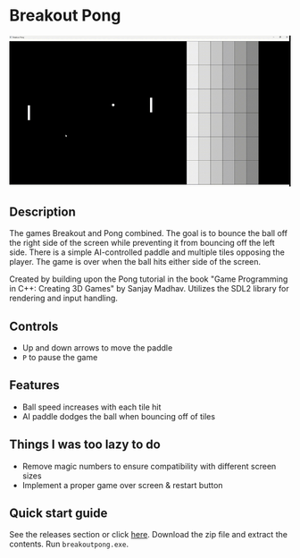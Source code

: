 # Breakout Pong

![Gameplay](breakoutpong.gif)

## Description

The games Breakout and Pong combined. The goal is to bounce the ball off the right side of the screen while preventing it from bouncing off the left side. There is a simple AI-controlled paddle and multiple tiles opposing the player. The game is over when the ball hits either side of the screen.

Created by building upon the Pong tutorial in the book "Game Programming in C++: Creating 3D Games" by Sanjay Madhav. Utilizes the SDL2 library for rendering and input handling.

## Controls

- Up and down arrows to move the paddle
- `P` to pause the game

## Features

- Ball speed increases with each tile hit
- AI paddle dodges the ball when bouncing off of tiles

## Things I was too lazy to do

- Remove magic numbers to ensure compatibility with different screen sizes
- Implement a proper game over screen & restart button

## Quick start guide

See the releases section or click [here](https://github.com/MJKagone/Breakout-Pong/releases/latest). Download the zip file and extract the contents. Run `breakoutpong.exe`.
